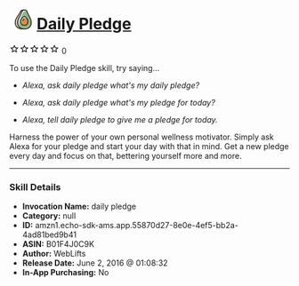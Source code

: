 # &nbsp;<img src="skill_icon" alt="Daily Pledge icon" width="36"> [Daily Pledge](http://alexa.amazon.com/#skills/amzn1.echo-sdk-ams.app.55870d27-8e0e-4ef5-bb2a-4ad81bed9b41)
![0 stars](../../images/ic_star_border_black_18dp_1x.png)![0 stars](../../images/ic_star_border_black_18dp_1x.png)![0 stars](../../images/ic_star_border_black_18dp_1x.png)![0 stars](../../images/ic_star_border_black_18dp_1x.png)![0 stars](../../images/ic_star_border_black_18dp_1x.png) 0

To use the Daily Pledge skill, try saying...

* *Alexa, ask daily pledge what's my daily pledge?*

* *Alexa, ask daily pledge what's my pledge for today?*

* *Alexa, tell daily pledge to give me a pledge for today.*

Harness the power of your own personal wellness motivator. Simply ask Alexa for your pledge and start your day with that in mind. Get a new pledge every day and focus on that, bettering yourself more and more.

***

### Skill Details

* **Invocation Name:** daily pledge
* **Category:** null
* **ID:** amzn1.echo-sdk-ams.app.55870d27-8e0e-4ef5-bb2a-4ad81bed9b41
* **ASIN:** B01F4J0C9K
* **Author:** WebLifts
* **Release Date:** June 2, 2016 @ 01:08:32
* **In-App Purchasing:** No
